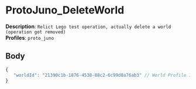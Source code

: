 # ProtoJuno_DeleteWorld

**Description**: `Relict Lego test operation, actually delete a world (operation got removed)` \
**Profiles**: `proto_juno`

## Body

```js
{
   "worldId": "21390c1b-1876-4538-88c2-6c99d0a76ab3" // World Profile Item GUID
}
```
